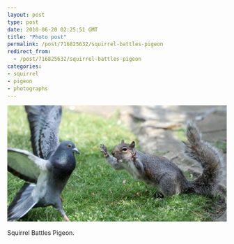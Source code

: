 ```yaml
---
layout: post
type: post
date: 2010-06-20 02:25:51 GMT
title: "Photo post"
permalink: /post/716825632/squirrel-battles-pigeon
redirect_from: 
  - /post/716825632/squirrel-battles-pigeon
categories:
- squirrel
- pigeon
- photographs
---
```

![](/assets/images/tumblr_l395yzHEqP1qb098no1_640.jpg)

Squirrel Battles Pigeon.